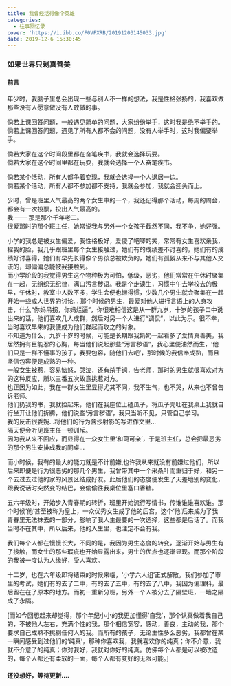```yaml
---
title: 我曾经活得像个英雄
categories:
  - 往事回忆录
cover: 'https://i.ibb.co/F0VFXRB/20191203145033.jpg'
date: 2019-12-6 15:30:45
---
```

### 如果世界只剩真善美
#### 前言
年少时，我脑子里总会出现一些与别人不一样的想法，我是性格张扬的，我喜欢做那些没有人愿意做没有人敢做的事。  

倘若上课回答问题，一般遇见简单的问题，大家纷纷举手，这时我是绝不举手的。  
倘若上课回答问题，遇见了所有人都不会的问题，没有人举手时，这时我偏要举手。  

倘若大家在这个时间段里都在奋笔疾书，我就会选择玩耍。  
倘若大家在这个时间里都在玩耍，我就会选择一个人奋笔疾书。  

倘若某个活动，所有人都争着变现，我就会选择一个人退居一边。    
倘若某个活动，所有人都不参加都不支持，我就会参加，我就会迎头而上。  

少时，曾是班里人气最高的两个女生中的一个，我还记得那个活动，每周的周会，都会有一次投票，投出人气最高的。  
我 —— 那是那个千年老二。  
很爱那时的那个班主任，她常说我与另外一个女孩子截然不同，我不争，她好强。  

小学的我总是被女生偏爱，我性格极好，爱傻了吧唧的笑，常常有女生喜欢亲我，捏我的脸，我几乎跟班里每个女生接触过，她们有的成绩差不讨喜的，她们有的成绩好讨喜得，她们有早先长得像个男孩总被欺负的，她们有孤僻从来不与其他人交流的，却偏偏总能被我接触到。  
而小学阶段的我觉得男生这个物种极为可怕，低级，恶劣，他们常常在午休时聚集在一起，无组织无纪律，满口污言秽语。我是个走读生，习惯中午去学校去的极早，午休时，教室中人数不多，学生会便也懒得惯，少数几个男生就会聚集在一起开始一些成人世界的讨论... 那个时候的男生，最爱对他人进行言语上的人身攻击，什么“你妈吊拐，你妈烂逼”，你很难相信这是从一群九岁，十岁的孩子口中说出来的话，他们喜欢几人成群，然后对另一个人进行“调侃”，以此为乐。很不幸，当时喜欢早来的我便成为他们群起而攻之的对象。  
不知道为什么，九岁十岁的时候，可能是长期跟我奶奶一起看多了爱情真善美，我居然拥有巨能忍的心胸，每当他们说起那些“污言秽语”，我心里便油然而生，‘他们只是一群不懂事的孩子，我要包容，随他们去吧’，那时候的我信奉成熟，而且坚信包容便是成熟的一种。  
一般女生被惹，容易恼怒，哭泣，还有杀手锏，告老师，那时的男生就很喜欢对方的这种反应，所以三番五次故意挑惹对方。  
也正因为如此，我在一群女生里显得尤其不同，我不生气，也不哭，从来也不曾告诉老师。  
他们扔我的书，我就捡起来，他们在我座位上磕瓜子，将瓜子壳吐在我桌上我就自行坐开让他们折腾，他们说些‘污言秽语’，我只当听不见，只管自己学习。  
我的反击很委婉...将他们的行为含沙射影的写进作文里...  
隔天便会听见班主任一顿训斥。  
因为我从来不回应，而显得在一众女生里‘和蔼可亲’，于是班主任，总会把最恶劣的那个男生安排成我的同桌... 

而小时候，我有的最大的能力就是不计前嫌,也许我从来就没有前嫌过他们，所以后来即便是行为很恶劣的那几个男生，我曾带其中一个采桑叶而重归于好，和另一个去过去过他的家的风景区结成好友。此后他们的态度便发生了天差地别的变化，跟我说话时突然变的结巴，会偷偷往我桌位里塞口香糖。 

五六年级时，开始步入青春期的转折，班里开始流行写情书，传谁谁谁喜欢谁。那个时候‘他’甚至被称为皇上，一众优秀女生成了他的后宫。这个‘他’后来成为了我青春里无法抹去的一部分，影响了我人生最要的一次选择，这些都是后话了。而我当时不在其中，所以后来，他的人生里，也注定不会有我。  

我们每个人都在慢慢长大，不同的是，我因为男生态度的转变，逐渐开始与男生有了接触，而女生的那些瑕疵也开始显露出来，男生的优点也逐渐显现。而那个阶段的我被一度认为人缘好，受人喜欢。  

十二岁，也在六年级即将结束的时候来临，‘小学六人组’正式解散。我们参加了市里的考试，她们有的去了二中，有的去了五中，有的去了八中，我因为偏理科，最后留在在了原本的地方。而初一重新分班，另外一个人被分去了隔壁班，一墙之隔成了永隔。  

[而如今回想起来却觉得，那个年纪小小的我更加懂得‘自我’，那个认真做着我自己的，不被他人左右，充满个性的我，那个相信宽容，感动，善良，主动的我，那个要求自己成熟不挑剔任何人的我。而所有的孩子，无论生性多么恶劣，我都曾在某一瞬间感受到过他们的‘纯真’，那种你喜欢我，我就喜欢你的纯真；你不介意，我就不介意了的纯真；你对我好，我就对你好的纯真。仿佛每个人都是可以被改造的，每个人都还有柔软的一面，每个人都有变好的无限可能。]

#### 还没想好，等待更新.... 
